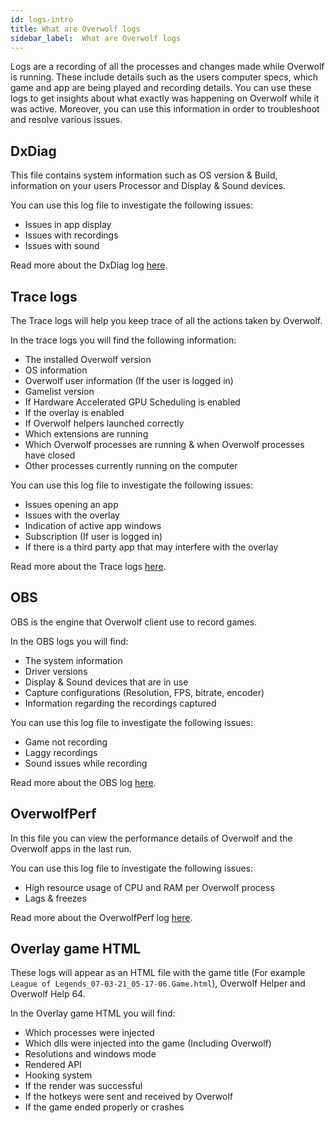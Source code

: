 ```yaml
---
id: logs-intro
title: What are Overwolf logs
sidebar_label:  What are Overwolf logs
---
```


Logs are a recording of all the processes and changes made while Overwolf is running. These include details such as the users computer specs, which game and app are being played and recording details. You can use these logs to get insights about what exactly was happening on Overwolf while it was active. Moreover, you can use this information in order to troubleshoot and resolve various issues.

## DxDiag

This file contains system information such as OS version & Build, information on your users Processor and Display & Sound devices.

You can use this log file to investigate the following issues:

* Issues in app display
* Issues with recordings
* Issues with sound

Read more about the DxDiag log [here](logs-dxdiag).

## Trace logs

The Trace logs will help you keep trace of all the actions taken by Overwolf.  

In the trace logs you will find the following information: 

* The installed Overwolf version 
* OS information
* Overwolf user information (If the user is logged in) 
* Gamelist version
* If Hardware Accelerated GPU Scheduling is enabled
* If the overlay is enabled
* If Overwolf helpers launched correctly
* Which extensions are running
* Which Overwolf processes are running & when Overwolf processes have closed
* Other processes currently running on the computer

You can use this log file to investigate the following issues: 

* Issues opening an app
* Issues with the overlay
* Indication of active app windows
* Subscription (If user is logged in)
* If there is a third party app that may interfere with the overlay

Read more about the Trace logs [here](logs-trace).

## OBS

OBS is the engine that Overwolf client use to record games. 

In the OBS logs you will find:

* The system information
* Driver versions
* Display & Sound devices that are in use
* Capture configurations (Resolution, FPS, bitrate, encoder) 
* Information regarding the recordings captured

You can use this log file to investigate the following issues: 

* Game not recording
* Laggy recordings
* Sound issues while recording

Read more about the OBS log [here](logs-obs).

## OverwolfPerf

In this file you can view the performance details of Overwolf and the Overwolf apps in the last run.

You can use this log file to investigate the following issues:

* High resource usage of CPU and RAM per Overwolf process
* Lags & freezes 

Read more about the OverwolfPerf log [here](logs-overwolfperf).

## Overlay game HTML

These logs will appear as an HTML file with the game title (For example `League of Legends_07-03-21_05-17-06.Game.html`), Overwolf Helper and Overwolf Help 64. 

In the Overlay game HTML you will find:

* Which processes were injected
* Which dlls were injected into the game (Including Overwolf)
* Resolutions and windows mode
* Rendered API
* Hooking system
* If the render was successful
* If the hotkeys were sent and received by Overwolf 
* If the game ended properly or crashes
